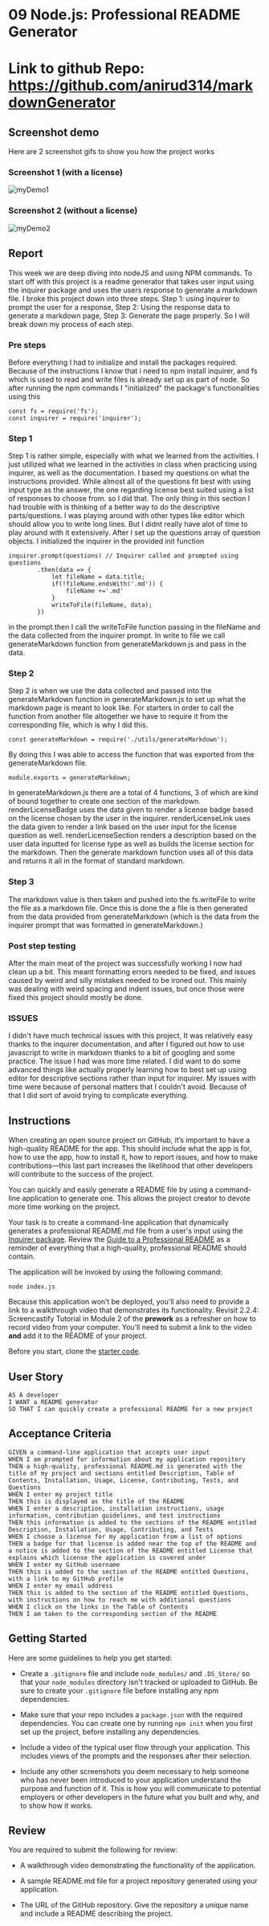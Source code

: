 # 09 Node.js: Professional README Generator

# Link to github Repo: https://github.com/anirud314/markdownGenerator

## Screenshot demo 
Here are 2 screenshot gifs to show you how the project works

### Screenshot 1 (with a license)

![myDemo1](./images/demoWLic.gif)

### Screenshot 2 (without a license)
![myDemo2](./images/demoWOLic.gif)

## Report
This week we are deep diving into nodeJS and using NPM commands. To start off with this project is a readme generator that takes user input using the inquirer package and uses the users response to generate a markdown file. I broke this project down into three steps. Step 1: using inquirer to prompt the user for a response, Step 2: Using the response data to generate a markdown page, Step 3: Generate the page properly. So I will break down my process of each step.

### Pre steps
Before everything I had to initialize and install the packages required. Because of the instructions I know that i need to npm install inquirer, and fs which is used to read and write files is already set up as part of node. So after running the npm commands I "initialized" the package's functionalities using this 

```
const fs = require('fs');
const inquirer = require('inquirer');

```

### Step 1
Step 1 is rather simple, especially with what we learned from the activities. I just utilized what we learned in the activities in class when practicing using inquirer, as well as the documentation. I based my questions on what the instructions provided. While almost all of the questions fit best with using input type as the answer, the one regarding license best suited using a list of responses to choose from. so I did that. The only thing in this section I had trouble with is thinking of a better way to do the descriptive parts/questions. I was playing around with other types like editor which should allow you to write long lines. But I didnt really have alot of time to play around with it extensively. After I set up the questions array of question objects. I initialized the inquirer in the provided init function

```
inquirer.prompt(questions) // Inquirer called and prompted using questions 
        .then(data => {
            let fileName = data.title; 
            if(!fileName.endsWith('.md')) { 
                fileName +='.md'
            }
            writeToFile(fileName, data);
        })
```

in the prompt.then I call the writeToFile function passing in the fileName and the data collected from the inquirer prompt. In write to file we call generateMarkdown function from generateMarkdown.js and pass in the data.

### Step 2
Step 2 is when we use the data collected and passed into the generateMarkdown function in generateMarkdown.js to set up what the markdown page is meant to look like. For starters in order to call the function from another file altogether we have to require it from the corresponding file, which is why I did this.

```
const generateMarkdown = require('./utils/generateMarkdown');

```

By doing this I was able to access the function that was exported from the generateMarkdown file.

```
module.exports = generateMarkdown;

```

In generateMarkdown.js there are a total of 4 functions, 3 of which are kind of bound together to create one section of the markdown. renderLicenseBadge uses the data given to render a license badge based on the license chosen by the user in the inquirer. renderLicenseLink uses the data given to render a link based on the user input for the license question as well. renderLicenseSection renders a description based on the user data inputted for license type as well as builds the license section for the markdown. Then the generate markdown function uses all of this data and returns it all in the format of standard markdown. 

### Step 3
The markdown value is then taken and pushed into the fs.writeFile to write the file as a markdown file. Once this is done the a file is then generated from the data provided from generateMarkdown (which is the data from the inquirer prompt that was formatted in generateMarkdown.)

### Post step testing
After the main meat of the project was successfully working I now had clean up a bit. This meant formatting errors needed to be fixed, and issues caused by weird and silly mistakes needed to be ironed out. This mainly was dealing with weird spacing and indent issues, but once those were fixed this project should mostly be done. 

### ISSUES
I didn't have much technical issues with this project, It was relatively easy thanks to the inquirer documentation, and after I figured out how to use javascript to write in markdown thanks to a bit of googling and some practice. The issue I had was more time related. I did want to do some advanced things like actually properly learning how to best set up using editor for descriptive sections rather than input for inquirer. My issues with time were because of personal matters that I couldn't avoid. Because of that I did sort of avoid trying to complicate everything. 

## Instructions
When creating an open source project on GitHub, it’s important to have a high-quality README for the app. This should include what the app is for, how to use the app, how to install it, how to report issues, and how to make contributions&mdash;this last part increases the likelihood that other developers will contribute to the success of the project. 

You can quickly and easily generate a README file by using a command-line application to generate one. This allows the project creator to devote more time working on the project.

Your task is to create a command-line application that dynamically generates a professional README.md file from a user's input using the [Inquirer package](https://www.npmjs.com/package/inquirer). Review the [Guide to a Professional README](https://github.com/coding-boot-camp/potential-enigma/blob/master/readme-guide.md) as a reminder of everything that a high-quality, professional README should contain. 

The application will be invoked by using the following command:

```
node index.js
```

Because this application won’t be deployed, you’ll also need to provide a link to a walkthrough video that demonstrates its functionality. Revisit 2.2.4: Screencastify Tutorial in Module 2 of the **prework** as a refresher on how to record video from your computer. You’ll need to submit a link to the video **and** add it to the README of your project.

Before you start, clone the [starter code](https://github.com/coding-boot-camp/potential-enigma).

## User Story

```
AS A developer
I WANT a README generator
SO THAT I can quickly create a professional README for a new project
```

## Acceptance Criteria

```
GIVEN a command-line application that accepts user input
WHEN I am prompted for information about my application repository
THEN a high-quality, professional README.md is generated with the title of my project and sections entitled Description, Table of Contents, Installation, Usage, License, Contributing, Tests, and Questions
WHEN I enter my project title
THEN this is displayed as the title of the README
WHEN I enter a description, installation instructions, usage information, contribution guidelines, and test instructions
THEN this information is added to the sections of the README entitled Description, Installation, Usage, Contributing, and Tests
WHEN I choose a license for my application from a list of options
THEN a badge for that license is added near the top of the README and a notice is added to the section of the README entitled License that explains which license the application is covered under
WHEN I enter my GitHub username
THEN this is added to the section of the README entitled Questions, with a link to my GitHub profile
WHEN I enter my email address
THEN this is added to the section of the README entitled Questions, with instructions on how to reach me with additional questions
WHEN I click on the links in the Table of Contents
THEN I am taken to the corresponding section of the README
```

## Getting Started

Here are some guidelines to help you get started:

* Create a `.gitignore` file and include `node_modules/` and `.DS_Store/` so that your `node_modules` directory isn't tracked or uploaded to GitHub. Be sure to create your `.gitignore` file before installing any npm dependencies.

* Make sure that your repo includes a `package.json` with the required dependencies. You can create one by running `npm init` when you first set up the project, before installing any dependencies.

* Include a video of the typical user flow through your application. This includes views of the prompts and the responses after their selection.

* Include any other screenshots you deem necessary to help someone who has never been introduced to your application understand the purpose and function of it. This is how you will communicate to potential employers or other developers in the future what you built and why, and to show how it works.


## Review

You are required to submit the following for review:

* A walkthrough video demonstrating the functionality of the application.

* A sample README.md file for a project repository generated using your application.

* The URL of the GitHub repository. Give the repository a unique name and include a README describing the project.
